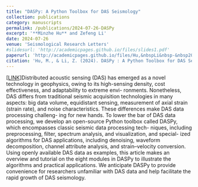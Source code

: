 ```yaml
---
title: "DASPy: A Python Toolbox for DAS Seismology"
collection: publications
category: manuscripts
permalink: /publications/2024-07-26-DASPy
excerpt: '**Minzhe Hu** and Zefeng Li'
date: 2024-07-26
venue: 'Seismological Research Letters'
#slidesurl: 'http://academicpages.github.io/files/slides1.pdf'
paperurl: 'http://academicpages.github.io/files/Hu,&nbspLi&nbsp-&nbsp2024&nbsp-&nbspDASPy&nbspA&nbspPython&nbspToolbox&nbspfor&nbspDAS&nbspSeismology.pdf'
citation: 'Hu, M., & Li, Z. (2024). DASPy : A Python Toolbox for DAS Seismology. Seismological Research Letters, 95(5), 3055–3066. (https://doi.org/10.1785/0220240124).'
---
```


[[LINK]](https://pubs.geoscienceworld.org/ssa/srl/article/95/5/3055/645865/DASPy-A-Python-Toolbox-for-DAS-Seismology)Distributed acoustic sensing (DAS) has emerged as a novel technology in geophysics, owing to its high-sensing density, cost effectiveness, and adaptability to extreme envi- ronments. Nonetheless, DAS differs from traditional seismic acquisition technologies in many aspects: big data volume, equidistant sensing, measurement of axial strain (strain rate), and noise characteristics. These differences make DAS data processing challeng- ing for new hands. To lower the bar of DAS data processing, we develop an open-source Python toolbox called DASPy, which encompasses classic seismic data processing tech- niques, including preprocessing, filter, spectrum analysis, and visualization, and special- ized algorithms for DAS applications, including denoising, waveform decomposition, channel attribute analysis, and strain–velocity conversion. Using openly available DAS data as examples, this article makes an overview and tutorial on the eight modules in DASPy to illustrate the algorithms and practical applications. We anticipate DASPy to provide convenience for researchers unfamiliar with DAS data and help facilitate the rapid growth of DAS seismology.